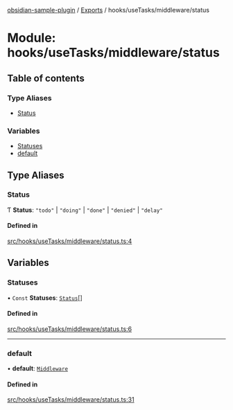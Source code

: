 [obsidian-sample-plugin](../README.md) / [Exports](../modules.md) / hooks/useTasks/middleware/status

# Module: hooks/useTasks/middleware/status

## Table of contents

### Type Aliases

- [Status](hooks_useTasks_middleware_status.md#status)

### Variables

- [Statuses](hooks_useTasks_middleware_status.md#statuses)
- [default](hooks_useTasks_middleware_status.md#default)

## Type Aliases

### Status

Ƭ **Status**: ``"todo"`` \| ``"doing"`` \| ``"done"`` \| ``"denied"`` \| ``"delay"``

#### Defined in

[src/hooks/useTasks/middleware/status.ts:4](https://github.com/dromse/personal-grind-manager/blob/93620cd/src/hooks/useTasks/middleware/status.ts#L4)

## Variables

### Statuses

• `Const` **Statuses**: [`Status`](hooks_useTasks_middleware_status.md#status)[]

#### Defined in

[src/hooks/useTasks/middleware/status.ts:6](https://github.com/dromse/personal-grind-manager/blob/93620cd/src/hooks/useTasks/middleware/status.ts#L6)

___

### default

• **default**: [`Middleware`](hooks_useTasks_types.md#middleware)

#### Defined in

[src/hooks/useTasks/middleware/status.ts:31](https://github.com/dromse/personal-grind-manager/blob/93620cd/src/hooks/useTasks/middleware/status.ts#L31)
